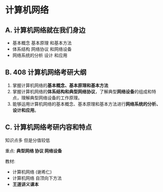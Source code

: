 # 计算机网络

## A. 计算机网络就在我们身边

-   基本概念 基本原理 和基本方法
-   体系结构 网络协议 和网络设备
-   网络系统的分析 设计 和应用

## B. 408 计算机网络考研大纲

1.   掌握计算机网络的**基本概念、基本原理和基本方法**
2.   掌握计算机网络的**体系结构和典型网络协议**，了解典型**网络设备**的组成和特点，理解典型网络设备的工作原理。
3.   能够运用计算机网络的基本概念、基本原理和基本方法进行**网络系统的分析、设计和应用**。

## C. 计算机网络考研内容和特点

知识点多 但是分值较低

重点: **典型网络 协议 网络设备**

教材: 

-   计算机网络 (谢希仁)
-   计算机网络 自顶向下方法
-   **王道讲义课本**